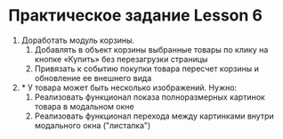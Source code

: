 # Практическое задание Lesson 6
1. Доработать модуль корзины.
    1. Добавлять в объект корзины выбранные товары по клику на кнопке «Купить» без перезагрузки страницы
    2. Привязать к событию покупки товара пересчет корзины и обновление ее внешнего вида
2. \* У товара может быть несколько изображений. Нужно:
    1. Реализовать функционал показа полноразмерных картинок товара в модальном окне
    2. Реализовать функционал перехода между картинками внутри модального окна ("листалка")